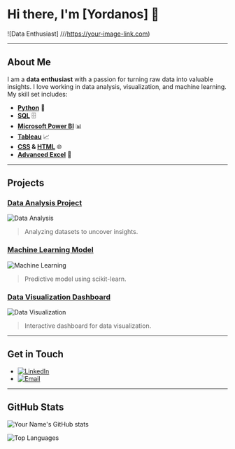 
# Hi there, I'm [Yordanos] 👋

![Data Enthusiast]
///https://your-image-link.com)

---

## About Me

I am a **data enthusiast** with a passion for turning raw data into valuable insights. I love working in data analysis, visualization, and machine learning. My skill set includes:


- **[Python](https://www.python.org/)** 🐍
- **[SQL](https://www.w3schools.com/sql/)** 🗄️
- **[Microsoft Power BI](https://powerbi.microsoft.com/)** 📊
- **[Tableau](https://www.tableau.com/)** 📈
- **[CSS](https://developer.mozilla.org/en-US/docs/Web/CSS) & [HTML](https://developer.mozilla.org/en-US/docs/Web/HTML)** 🌐
- **[Advanced Excel](https://support.microsoft.com/en-us/excel)** 📑

---

## Projects

### [Data Analysis Project](https://github.com/yourusername/data-analysis-project)
![Data Analysis](https://your-image-link.com/data-analysis.png)
> Analyzing datasets to uncover insights.

### [Machine Learning Model](https://github.com/yourusername/machine-learning-model)
![Machine Learning](https://your-image-link.com/machine-learning.png)
> Predictive model using scikit-learn.

### [Data Visualization Dashboard](https://github.com/yourusername/data-visualization-dashboard)
![Data Visualization](https://your-image-link.com/data-visualization.png)
> Interactive dashboard for data visualization.

---

## Get in Touch

- [![LinkedIn](https://img.shields.io/badge/LinkedIn-Profile-blue)](https://www.linkedin.com/in/yourprofile)
- [![Email](https://img.shields.io/badge/Email-Contact%20Me-green)](mailto:youremail@example.com)

---

## GitHub Stats

![Your Name's GitHub stats](https://github-readme-stats.vercel.app/api?username=yourusername&show_icons=true&theme=radical)

![Top Languages](https://github-readme-stats.vercel.app/api/top-langs/?username=yourusername&layout=compact&theme=radical)

